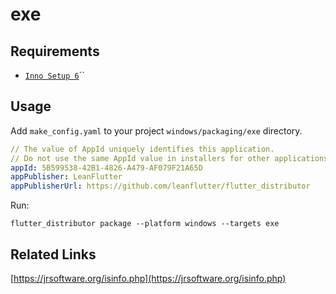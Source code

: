 # exe

## Requirements

* [`Inno Setup 6`](https://jrsoftware.org/isinfo.php)\`\`

## Usage

Add `make_config.yaml` to your project `windows/packaging/exe` directory.

```yaml
// The value of AppId uniquely identifies this application. 
// Do not use the same AppId value in installers for other applications.
appId: 5B599538-42B1-4826-A479-AF079F21A65D
appPublisher: LeanFlutter
appPublisherUrl: https://github.com/leanflutter/flutter_distributor
```

Run:

```
flutter_distributor package --platform windows --targets exe
```

## Related Links

[https://jrsoftware.org/isinfo.php](https://jrsoftware.org/isinfo.php)
